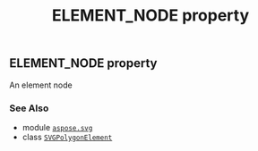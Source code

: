 ﻿---
title: ELEMENT_NODE property
second_title: Aspose.SVG for Python via .NET API References
description: 
type: docs
weight: 550
url: /python-net/aspose.svg/svgpolygonelement/element_node/
is_root: false
---

## ELEMENT_NODE property


An element node

### See Also
* module [`aspose.svg`](../../)
* class [`SVGPolygonElement`](/svg/python-net/aspose.svg/svgpolygonelement)
